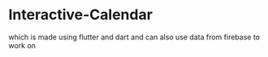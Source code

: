 # Interactive-Calendar 
which is made using flutter and dart and can also use data from firebase to work on
